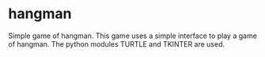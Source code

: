 # hangman
Simple game of hangman.
This game uses a simple interface to play a game of hangman. The python modules TURTLE and TKINTER are used.
